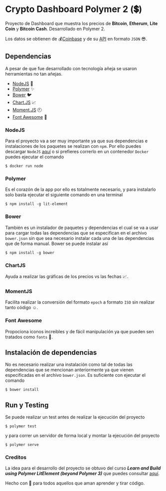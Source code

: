 
# Crypto Dashboard Polymer 2 (:heavy_dollar_sign:)

Proyecto de Dashboard que muestra los precios de **Bitcoin**, **Etherum**, **Lite Coin** y **Bitcoin Cash**. Desarrollado en Polymer 2.

Los datos se obtienen de :moneybag:[Coinbase](https://www.coinbase.com) y de su [API](https://developers.coinbase.com) en formato `JSON` :sunglasses:.

## Dependencias

A pesar de que fue desarrollado con tecnología añeja se usaron herramientas no tan añejas.

* [NodeJS](https://nodejs.org/en/) :green_heart:
* [Polymer](https://www.polymer-project.org) :sparkles:
* [Bower](https://bower.io) :bird:
* [Chart.JS](https://www.chartjs.org) :chart_with_upwards_trend:
* [Moment.JS](https://momentjs.com) :clock9:
* [Font Awesome](https://fontawesome.com) :rocket:

### NodeJS

Para el proyecto va a ser muy importante ya que sus dependencias e instalaciones de los paquetes se realizan con `npm`. Por ello puedes descargar `NodeJS` [aquí](https://nodejs.org/en/) o si prefieres correrlo en un contenedor `Docker` puedes ejecutar el comando 

```
$ docker run node
```

### Polymer

Es el corazón de la app por ello es totalmente necesario, y para instalarlo solo basta ejecutar el siguiente comando en una terminal

```
$ npm install -g lit-element
```

### Bower

También es un instalador de paquetes y dependencias el cual se va a usar para cargar todas las dependencias que se especifican en el archivo `bower.json` sin que sea necesario instalar cada una de las dependencias que de forma manual. Bower se puede instalar así

```
$ npm install -g bower
```

### ChartJS

Ayuda a realizar las gráficas de los precios vs las fechas :chart_with_upwards_trend:.

### MomentJS

Facilita realizar la conversión del formato `epoch` a formato `ISO` sin realizar tanto código :relaxed:.

### Font Awesome

Propociona iconos increibles y de fácil manipulación ya que pueden sen tratados como `fonts` :muscle:. 

## Instalación de dependencias

No es necesario realizar una instalación como tal de todas las dependencias que se mencionan anteriormente ya que vienen especificadas en el archivo `bower.json`. Es suficiente con ejecutar el comando

```
$ bower install
```

## Run y Testing

Se puede realizar un test antes de realizar la ejecución del proyecto

```
$ polymer test
```

y para correr un servidor de forma local y montar la ejecución del proyecto

```
$ polymer serve
```

### Creditos

La idea para el desarrollo del proyecto se obtuvo del curso **_Learn and Build using Polymer LitElement (beyond Polymer 3)_** que puedes consultar [aquí](https://www.udemy.com/share/102mRqCUYaeFtQR3o=/).

Hecho con :blue_heart: para todos aquellos que aman aprender y tirar código.